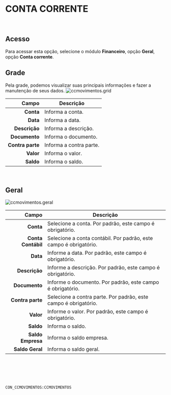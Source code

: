 # CONTA CORRENTE
<br>

## Acesso
Para acessar esta opção, selecione o módulo **Financeiro**, opção **Geral**, opção **Conta corrente**.
<br>

## Grade
Pela grade, podemos visualizar suas principais informações e fazer a manutenção de seus dados.
![ccmovimentos.grid](https://raw.githubusercontent.com/netforcews/docs-siscom/master/financeiro/imagens/ccmovimentos.grid.png)

Campo | Descrição
--:|---
**Conta** | Informa a conta.
**Data** | Informa a data.
**Descrição** | Informa a descrição.
**Documento** | Informa o documento.
**Contra parte** | Informa a contra parte.
**Valor** | Informa o valor.
**Saldo** | Informa o saldo.
<br>

## Geral
![ccmovimentos.geral](https://raw.githubusercontent.com/netforcews/docs-siscom/master/financeiro/imagens/ccmovimentos.geral.png)

Campo | Descrição
--:|---
**Conta** | Selecione a conta. Por padrão, este campo é obrigatório.
**Conta Contábil** | Selecione a conta contábil. Por padrão, este campo é obrigatório.
**Data** | Informe a data. Por padrão, este campo é obrigatório.
**Descrição** | Informe a descrição. Por padrão, este campo é obrigatório.
**Documento** | Informe o documento. Por padrão, este campo é obrigatório.
**Contra parte** | Selecione a contra parte. Por padrão, este campo é obrigatório.
**Valor** | Informe o valor. Por padrão, este campo é obrigatório.
**Saldo** | Informa o saldo.
**Saldo Empresa** | Informa o saldo empresa.
**Saldo Geral** | Informa o saldo geral.
<br>
<br>
<br>
<br>

```CON_CCMOVIMENTOS:CCMOVIMENTOS```
